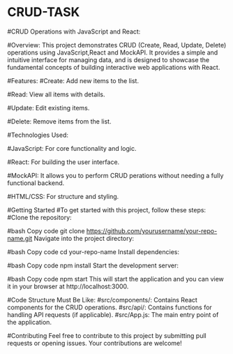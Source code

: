 # CRUD-TASK

#CRUD Operations with JavaScript and React:

#Overview:
This project demonstrates CRUD (Create, Read, Update, Delete) operations using JavaScript,React and MockAPI. It provides a simple and intuitive interface for managing data, and is designed to showcase the fundamental concepts of building interactive web applications with React.



#Features:
#Create: Add new items to the list.

#Read: View all items with details.

#Update: Edit existing items.

#Delete: Remove items from the list.



#Technologies Used:

#JavaScript: For core functionality and logic.

#React: For building the user interface.

#MockAPI: It allows you to perform CRUD perations without needing a fully functional backend.

#HTML/CSS: For structure and styling.



#Getting Started
#To get started with this project, follow these steps:
#Clone the repository:

#bash
Copy code
git clone https://github.com/yourusername/your-repo-name.git
Navigate into the project directory:

#bash
Copy code
cd your-repo-name
Install dependencies:

#bash
Copy code
npm install
Start the development server:

#bash
Copy code
npm start
This will start the application and you can view it in your browser at http://localhost:3000.

#Code Structure Must Be Like:
#src/components/: Contains React components for the CRUD operations.
#src/api/: Contains functions for handling API requests (if applicable).
#src/App.js: The main entry point of the application.

#Contributing
Feel free to contribute to this project by submitting pull requests or opening issues. Your contributions are welcome!
